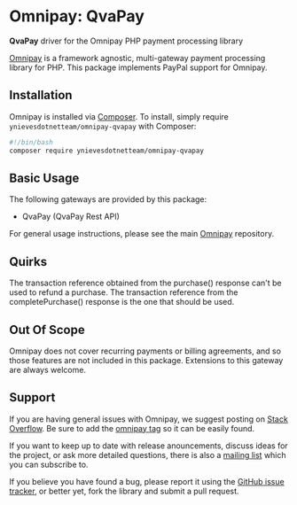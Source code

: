 # Omnipay: QvaPay

**QvaPay** driver for the Omnipay PHP payment processing library

[Omnipay](https://github.com/thephpleague/omnipay) is a framework agnostic, multi-gateway payment
processing library for PHP. This package implements PayPal support for Omnipay.

## Installation

Omnipay is installed via [Composer](http://getcomposer.org/). To install, simply require `ynievesdotnetteam/omnipay-qvapay` with Composer:

```bash
#!/bin/bash
composer require ynievesdotnetteam/omnipay-qvapay
```

## Basic Usage

The following gateways are provided by this package:

* QvaPay (QvaPay Rest API)

For general usage instructions, please see the main [Omnipay](https://github.com/thephpleague/omnipay)
repository.

## Quirks

The transaction reference obtained from the purchase() response can't be used to refund a purchase. The transaction reference from the completePurchase() response is the one that should be used.

## Out Of Scope

Omnipay does not cover recurring payments or billing agreements, and so those features are not included in this package. Extensions to this gateway are always welcome.

## Support

If you are having general issues with Omnipay, we suggest posting on
[Stack Overflow](http://stackoverflow.com/). Be sure to add the
[omnipay tag](http://stackoverflow.com/questions/tagged/omnipay) so it can be easily found.

If you want to keep up to date with release anouncements, discuss ideas for the project,
or ask more detailed questions, there is also a [mailing list](https://groups.google.com/forum/#!forum/omnipay) which
you can subscribe to.

If you believe you have found a bug, please report it using the [GitHub issue tracker](https://github.com/thephpleague/omnipay-paypal/issues),
or better yet, fork the library and submit a pull request.
